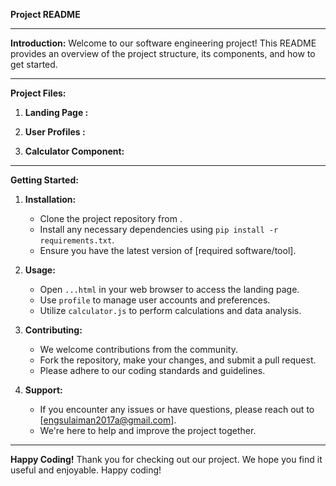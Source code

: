 **Project README**

---

**Introduction:**
Welcome to our software engineering project! This README provides an overview of the project structure, its components, and how to get started.

---

**Project Files:**
1. **Landing Page :**

2. **User Profiles :**
  
3. **Calculator Component:**
  
---

**Getting Started:**
1. **Installation:**
   - Clone the project repository from .
   - Install any necessary dependencies using `pip install -r requirements.txt`.
   - Ensure you have the latest version of [required software/tool].

2. **Usage:**
   - Open `...html` in your web browser to access the landing page.
   - Use `profile` to manage user accounts and preferences.
   - Utilize `calculator.js` to perform calculations and data analysis.

3. **Contributing:**
   - We welcome contributions from the community.
   - Fork the repository, make your changes, and submit a pull request.
   - Please adhere to our coding standards and guidelines.

4. **Support:**
   - If you encounter any issues or have questions, please reach out to [engsulaiman2017a@gmail.com].
   - We're here to help and improve the project together.


---


**Happy Coding!**
Thank you for checking out our project. We hope you find it useful and enjoyable. Happy coding!

